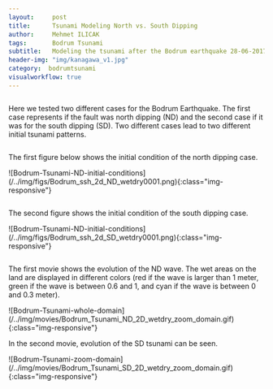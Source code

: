 ```yaml
---
layout:     post
title:      Tsunami Modeling North vs. South Dipping
author:     Mehmet ILICAK
tags:       Bodrum Tsunami
subtitle:   Modeling the tsunami after the Bodrum earthquake 28-06-2017
header-img: "img/kanagawa_v1.jpg"
category:  bodrumtsunami
visualworkflow: true
---
```


```python
```


<p>Here we tested two different cases for the Bodrum Earthquake. The first case represents 
if the fault was north dipping (ND) and the second case if it was for the south dipping (SD). 
Two different cases lead to two different initial tsunami patterns.</p> 



```python
```


<p>The first figure below shows the initial condition of the north dipping case. </p>
![Bodrum-Tsunami-ND-initial-conditions](/../img/figs/Bodrum_ssh_2d_ND_wetdry0001.png){:class="img-responsive"} 



```python
```


<p>The second figure shows the initial condition of the south dipping case. </p>
![Bodrum-Tsunami-ND-initial-conditions](/../img/figs/Bodrum_ssh_2d_SD_wetdry0001.png){:class="img-responsive"} 



```python
```


<p>The first movie shows the evolution of the ND wave. 
The wet areas on the land are displayed in different colors (red if the wave is larger than 
1 meter, green if the wave is between 0.6 and 1, and cyan if the wave is between 0 and 0.3 meter). </p>
![Bodrum-Tsunami-whole-domain](/../img/movies/Bodrum_Tsunami_ND_2D_wetdry_zoom_domain.gif){:class="img-responsive"} 
<p>In the second movie, evolution of the SD tsunami can be seen. </p>
![Bodrum-Tsunami-zoom-domain](/../img/movies/Bodrum_Tsunami_SD_2D_wetdry_zoom_domain.gif){:class="img-responsive"} 



```python
```
